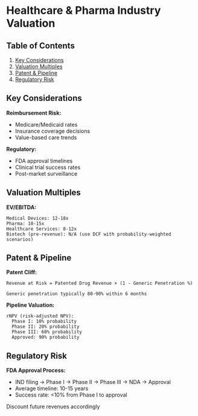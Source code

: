 # Healthcare & Pharma Industry Valuation

## Table of Contents
1. [Key Considerations](#key-considerations)
2. [Valuation Multiples](#valuation-multiples)
3. [Patent & Pipeline](#patent--pipeline)
4. [Regulatory Risk](#regulatory-risk)

## Key Considerations

**Reimbursement Risk:**
- Medicare/Medicaid rates
- Insurance coverage decisions
- Value-based care trends

**Regulatory:**
- FDA approval timelines
- Clinical trial success rates
- Post-market surveillance

## Valuation Multiples

**EV/EBITDA:**
```
Medical Devices: 12-18x
Pharma: 10-15x
Healthcare Services: 8-12x
Biotech (pre-revenue): N/A (use DCF with probability-weighted scenarios)
```

## Patent & Pipeline

**Patent Cliff:**
```
Revenue at Risk = Patented Drug Revenue × (1 - Generic Penetration %)

Generic penetration typically 80-90% within 6 months
```

**Pipeline Valuation:**
```
rNPV (risk-adjusted NPV):
  Phase I: 10% probability
  Phase II: 20% probability
  Phase III: 60% probability
  Approved: 90% probability
```

## Regulatory Risk

**FDA Approval Process:**
- IND filing → Phase I → Phase II → Phase III → NDA → Approval
- Average timeline: 10-15 years
- Success rate: <10% from Phase I to approval

Discount future revenues accordingly
